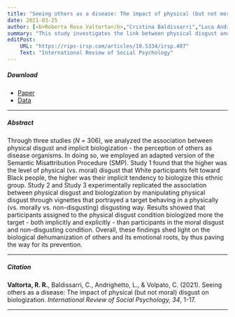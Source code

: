 ```yaml
---
title: "Seeing others as a disease: The impact of physical (but not moral) disgust on biologization"
date: 2021-03-25
author: [<b>Roberta Rosa Valtorta</b>,"Cristina Baldissarri","Luca Andrighetto","Chiara Volpato"]
summary: "This study investigates the link between physical disgust and biologization (i.e., the perception of others as contagious entities) using both explicit and implicit measures of biological dehumanization."
editPost:
    URL: "https://rips-irsp.com/articles/10.5334/irsp.407"
    Text: "International Review of Social Psychology"
---
```


##### Download

<ul>

<li><a href="disgust-biologization.pdf" target="_blank">Paper</a></li>
<li><a href="https://osf.io/rfyms/" target="_blank">Data</a></li>

</ul>

---

##### Abstract

Through three studies (*N* = 306), we analyzed the association between physical disgust and implicit biologization - the perception of others as disease organisms. In doing so, we employed an adapted version of the Semantic Misattribution Procedure (SMP). Study 1 found that the higher was the level of physical (vs. moral) disgust that White participants felt toward Black people, the higher was their implicit tendency to biologize this ethnic group. Study 2 and Study 3 experimentally replicated the association between physical disgust and biologization by manipulating physical disgust through vignettes that portrayed a target behaving in a physically (vs. morally vs. non-disgusting) disgusting way. Results showed that participants assigned to the physical disgust condition biologized more the target - both implicitly and explicitly - than participants in the moral disgust and non-disgusting condition. Overall, these findings shed light on the biological dehumanization of others and its emotional roots, by thus paving the way for its prevention.

---

##### Citation

**Valtorta, R. R.**, Baldissarri, C., Andrighetto, L., & Volpato, C. (2021). Seeing others as a disease: The impact of physical (but not moral) disgust on biologization. *International Review of Social Psychology, 34*, 1-17.

---
